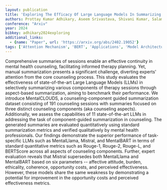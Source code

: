 ```yaml
---
layout: publication
title: 'Exploring The Efficacy Of Large Language Models In Summarizing Mental Health Counseling Sessions: A Benchmark Study'
authors: Prottay Kumar Adhikary, Aseem Srivastava, Shivani Kumar, Salam Michael Singh, Puneet Manuja, Jini K Gopinath, Vijay Krishnan, Swati Kedia, Koushik Sinha Deb, Tanmoy Chakraborty
conference: "Arxiv"
year: 2024
bibkey: adhikary2024exploring
additional_links:
  - {name: "Paper", url: 'https://arxiv.org/abs/2402.19052'}
tags: ['Attention Mechanism', 'BERT', 'Applications', 'Model Architecture', 'Reinforcement Learning']
---
```

Comprehensive summaries of sessions enable an effective continuity in mental
health counseling, facilitating informed therapy planning. Yet, manual
summarization presents a significant challenge, diverting experts' attention
from the core counseling process. This study evaluates the effectiveness of
state-of-the-art Large Language Models (LLMs) in selectively summarizing
various components of therapy sessions through aspect-based summarization,
aiming to benchmark their performance. We introduce MentalCLOUDS, a
counseling-component guided summarization dataset consisting of 191 counseling
sessions with summaries focused on three distinct counseling components (aka
counseling aspects). Additionally, we assess the capabilities of 11
state-of-the-art LLMs in addressing the task of component-guided summarization
in counseling. The generated summaries are evaluated quantitatively using
standard summarization metrics and verified qualitatively by mental health
professionals. Our findings demonstrate the superior performance of
task-specific LLMs such as MentalLlama, Mistral, and MentalBART in terms of
standard quantitative metrics such as Rouge-1, Rouge-2, Rouge-L, and BERTScore
across all aspects of counseling components. Further, expert evaluation reveals
that Mistral supersedes both MentalLlama and MentalBART based on six parameters
-- affective attitude, burden, ethicality, coherence, opportunity costs, and
perceived effectiveness. However, these models share the same weakness by
demonstrating a potential for improvement in the opportunity costs and
perceived effectiveness metrics.
